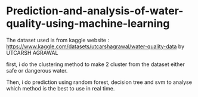 # Prediction-and-analysis-of-water-quality-using-machine-learning

The dataset used is from kaggle website : https://www.kaggle.com/datasets/utcarshagrawal/water-quality-data by UTCARSH AGRAWAL

first, i do the clustering method to make 2 cluster from the dataset either safe or dangerous water.

Then, i do prediction using random forest, decision tree and svm to analyse which method is the best to use in real time. 


